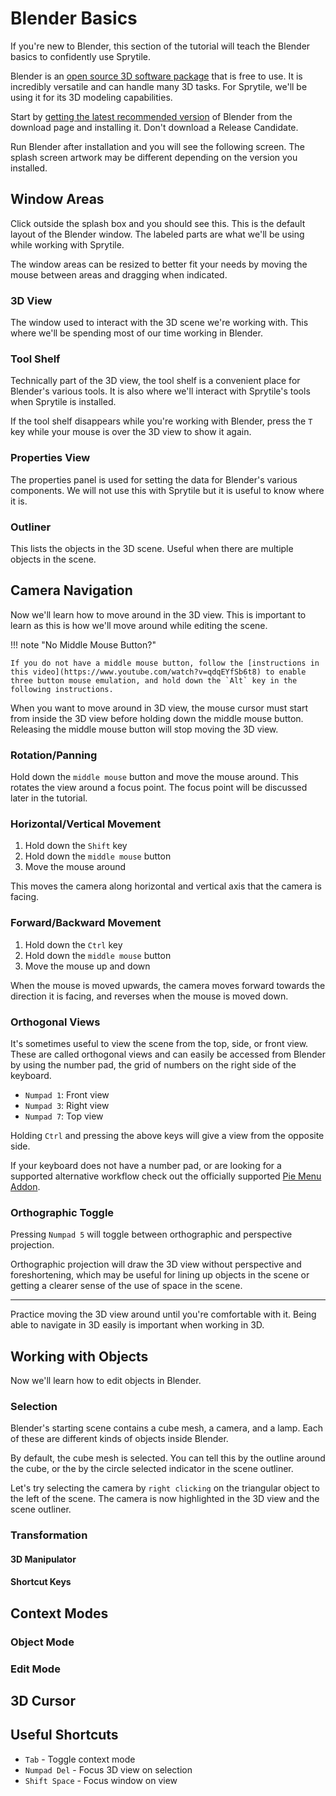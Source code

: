 # Blender Basics

If you're new to Blender, this section of the tutorial will teach the Blender basics to confidently use Sprytile.

Blender is an [open source 3D software package](https://www.blender.org/) that is free to use. It is incredibly versatile and can handle many 3D tasks. For Sprytile, we'll be using it for its 3D modeling capabilities.

Start by [getting the latest recommended version](https://www.blender.org/download/) of Blender from the download page and installing it. Don't download a Release Candidate.

Run Blender after installation and you will see the following screen. The splash screen artwork may be different depending on the version you installed.

## Window Areas

Click outside the splash box and you should see this. This is the default layout of the Blender window. The labeled parts are what we'll be using while working with Sprytile.

The window areas can be resized to better fit your needs by moving the mouse between areas and dragging when indicated. 

### 3D View

The window used to interact with the 3D scene we're working with. This where we'll be spending most of our time working in Blender.

### Tool Shelf

Technically part of the 3D view, the tool shelf is a convenient place for Blender's various tools. It is also where we'll interact with Sprytile's tools when Sprytile is installed.

If the tool shelf disappears while you're working with Blender, press the `T` key while your mouse is over the 3D view to show it again.

### Properties View

The properties panel is used for setting the data for Blender's various components. We will not use this with Sprytile but it is useful to know where it is.

### Outliner

This lists the objects in the 3D scene. Useful when there are multiple objects in the scene.

## Camera Navigation

Now we'll learn how to move around in the 3D view. This is important to learn as this is how we'll move around while editing the scene.

!!! note "No Middle Mouse Button?"

	If you do not have a middle mouse button, follow the [instructions in this video](https://www.youtube.com/watch?v=qdqEYfSb6t8) to enable three button mouse emulation, and hold down the `Alt` key in the following instructions.

When you want to move around in 3D view, the mouse cursor must start from inside the 3D view before holding down the middle mouse button. Releasing the middle mouse button will stop moving the 3D view.

### Rotation/Panning

Hold down the `middle mouse` button and move the mouse around. This rotates the view around a focus point. The focus point will be discussed later in the tutorial.

### Horizontal/Vertical Movement

1. Hold down the `Shift` key
2. Hold down the `middle mouse` button
3. Move the mouse around

This moves the camera along horizontal and vertical axis that the camera is facing.

### Forward/Backward Movement

1. Hold down the `Ctrl` key
2. Hold down the `middle mouse` button
3. Move the mouse up and down

When the mouse is moved upwards, the camera moves forward towards the direction it is facing, and reverses when the mouse is moved down.

### Orthogonal Views

It's sometimes useful to view the scene from the top, side, or front view. These are called orthogonal views and can easily be accessed from Blender by using the number pad, the grid of numbers on the right side of the keyboard.

* `Numpad 1`: Front view
* `Numpad 3`: Right view
* `Numpad 7`: Top view

Holding `Ctrl` and pressing the above keys will give a view from the opposite side.

If your keyboard does not have a number pad, or are looking for a supported alternative workflow check out the officially supported [Pie Menu Addon](https://www.youtube.com/watch?v=ioYWPmnhNtY).

### Orthographic Toggle

Pressing `Numpad 5` will toggle between orthographic and perspective projection.

Orthographic projection will draw the 3D view without perspective and foreshortening, which may be useful for lining up objects in the scene or getting a clearer sense of the use of space in the scene.

---

Practice moving the 3D view around until you're comfortable with it. Being able to navigate in 3D easily is important when working in 3D.

## Working with Objects

Now we'll learn how to edit objects in Blender.

### Selection

Blender's starting scene contains a cube mesh, a camera, and a lamp. Each of these are different kinds of objects inside Blender. 

By default, the cube mesh is selected. You can tell this by the outline around the cube, or the by the circle selected indicator in the scene outliner.

Let's try selecting the camera by `right clicking` on the triangular object to the left of the scene. The camera is now highlighted in the 3D view and the scene outliner.

### Transformation


#### 3D Manipulator

#### Shortcut Keys

## Context Modes

### Object Mode

### Edit Mode

## 3D Cursor

## Useful Shortcuts

* `Tab` - Toggle context mode
* `Numpad Del` - Focus 3D view on selection
* `Shift Space` - Focus window on view